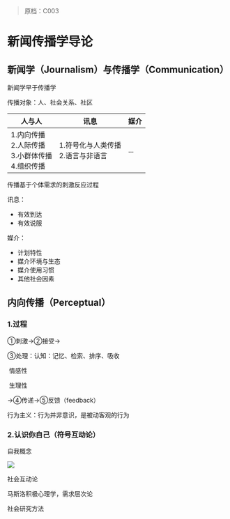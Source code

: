 > 原档：C003

# 新闻传播学导论

## 新闻学（Journalism）与传播学（Communication）

新闻学早于传播学

传播对象：人、社会关系、社区

| 人与人                                                 | 讯息                                 | 媒介 |
| ------------------------------------------------------ | ------------------------------------ | ---- |
| 1.内向传播<br>2.人际传播<br>3.小群体传播<br>4.组织传播 | 1.符号化与人类传播<br>2.语言与非语言 | ...  |

传播基于个体需求的刺激反应过程

讯息：

- 有效到达
- 有效说服

媒介：

- 计划特性
- 媒介环境与生态
- 媒介使用习惯
- 其他社会因素

## 内向传播（Perceptual）

### 1.过程

①刺激→②接受→

③处理：认知：记忆、检索、排序、吸收

​               情感性

​               生理性

→④传递→⑤反馈（feedback）

行为主义：行为并非意识，是被动客观的行为

### 2.认识你自己（符号互动论）

自我概念

![](C003.png)

社会互动论

马斯洛积极心理学，需求层次论

社会研究方法

